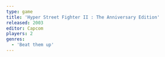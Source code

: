```yaml
---
type: game
title: 'Hyper Street Fighter II : The Anniversary Edition'
released: 2003
editor: Capcom
players: 2
genres:
  - 'Beat them up'
---
```

